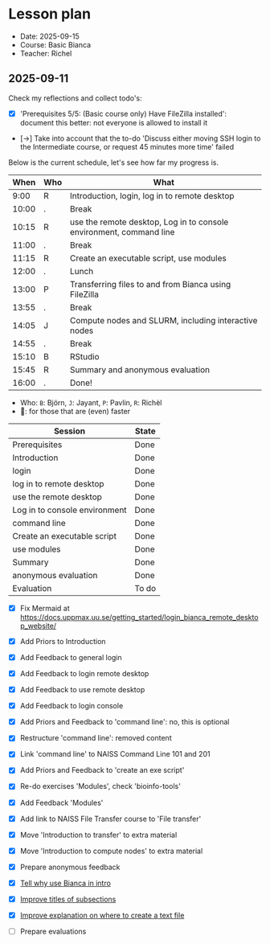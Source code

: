 # Lesson plan

- Date: 2025-09-15
- Course: Basic Bianca
- Teacher: Richel

## 2025-09-11

Check my reflections and collect todo's:

- [x] 'Prerequisites 5/5: (Basic course only) Have FileZilla installed':
  document this better: not everyone is allowed to install it

- [->] Take into account that the to-do 'Discuss either moving SSH login to the Intermediate course,
  or request 45 minutes more time' failed

Below is the current schedule,
let's see how far my progress is.

<!-- markdownlint-disable MD013 --><!-- Tables cannot be split up over lines, hence will break 80 characters per line -->

When  | Who  | What
------|------|-----------------------------
9:00  | R    | Introduction, login, log in to remote desktop
10:00 | .    | Break
10:15 | R    | use the remote desktop, Log in to console environment, command line
11:00 | .    | Break
11:15 | R    | Create an executable script, use modules
12:00 | .    | Lunch
13:00 | P    | Transferring files to and from Bianca using FileZilla
13:55 | .    | Break
14:05 | J    | Compute nodes and SLURM, including interactive nodes
14:55 | .    | Break
15:10 | B    | RStudio
15:45 | R    | Summary and anonymous evaluation
16:00 | .    | Done!

<!-- markdownlint-enable MD013 -->

- Who: `B`: Björn, `J`: Jayant, `P`: Pavlin, `R`: Richèl
- :rocket:: for those that are (even) faster

Session                      |State
-----------------------------|--------------------------
Prerequisites                |Done
Introduction                 |Done
login                        |Done
log in to remote desktop     |Done
use the remote desktop       |Done
Log in to console environment|Done
command line                 |Done
Create an executable script  |Done
use modules                  |Done
Summary                      |Done
anonymous evaluation         |Done
Evaluation                   |To do

- [x] Fix Mermaid at https://docs.uppmax.uu.se/getting_started/login_bianca_remote_desktop_website/
- [x] Add Priors to Introduction
- [x] Add Feedback to general login
- [x] Add Feedback to login remote desktop
- [x] Add Feedback to use remote desktop
- [x] Add Feedback to login console
- [x] Add Priors and Feedback to 'command line': no, this is optional
- [x] Restructure 'command line': removed content
- [x] Link 'command line' to NAISS Command Line 101 and 201 
- [x] Add Priors and Feedback to 'create an exe script'
- [x] Re-do exercises 'Modules', check 'bioinfo-tools'
- [x] Add Feedback 'Modules'
- [x] Add link to NAISS File Transfer course to 'File transfer'
- [x] Move 'Introduction to transfer' to extra material
- [x] Move 'Introduction to compute nodes' to extra material
- [x] Prepare anonymous feedback
- [x] [Tell why use Bianca in intro ](https://github.com/UPPMAX/bianca_workshops/issues/65)
- [x] [Improve titles of subsections](https://github.com/UPPMAX/bianca_workshops/issues/64)
- [x] [Improve explanation on where to create a text file](https://github.com/UPPMAX/bianca_workshops/issues/63)
- [ ] Prepare evaluations

